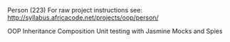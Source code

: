 Person (223)
For raw project instructions see: http://syllabus.africacode.net/projects/oop/person/

OOP
Inheritance
Composition
Unit testing with Jasmine
Mocks and Spies